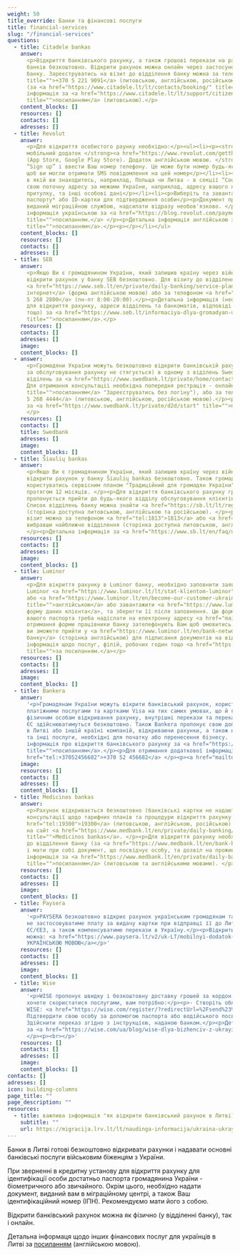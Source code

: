 ```yaml
---
weight: 50
title_override: Банки та фінансові послуги
title: financial-services
slug: "/financial-services"
questions:
  - title: Citadele bankas
    answer:
      <p>Відкриття банківського рахунку, а також грошові перекази на рахунки українських
      банків безкоштовно. Відкрити рахунок можна онлайн через застосунок, або у відділенні
      банку. Зареєструватись на візит до відділення банку можна за телефоном <a href="+37052219091"
      title="">+370 5 221 9091</a> (литовською, англійською, російською), або онлайн
      (за <a href="https://www.citadele.lt/lt/contacts/booking/" title="">посиланням</a>).  </p><p>Детальна
      інформація за <a href="https://www.citadele.lt/lt/support/citizens-of-ukraine/"
      title="">посиланням</a> (литовською).</p>
    content_blocks: []
    resources: []
    contacts: []
    adresses: []
  - title: Revolut
    answer:
      <p>Для відкриття особистого раунку необхідно:</p><ul><li><p><strong>Завантажити
      мобільний додаток </strong><a href="https://www.revolut.com/gettheapp/" title=""><strong>Revolut</strong></a><strong>
      (App Store, Google Play Store). Додаток англійською мовою. </strong></p></li><li><p>Обрати
      “Sign up” і ввести Ваш номер телефону. Це може бути номер будь-якої країни, головне
      щоб ви могли отримати SMS повідомлення на цей номер</p></li><li><p>Обрати країну
      в якій ви знаходитесь, наприклад, Польща чи Литва - в секції “Country of residence”</p></li><li><p>Введіть
      свою поточну адресу за межами України, наприклад, адресу вашого житла/тимчасового
      притулку, та інші особові дані</p></li><li><p>Виберіть та завантажте фото українського
      паспорту* або ID-картки для підтвердження особи</p><p>Документ про реєстрацію,
      виданий міграційною службою, надсилати відразу необов'язково. </p><p>Детальна
      інформація українською за <a href="https://blog.revolut.com/payment-services-to-ukrainian-refugees/"
      title="">посиланням.</a> </p><p>Детальна інформація англійською за <a href="https://help.revolut.com/help/more/support-for-ukrainian-refugees"
      title="">посиланням</a>.</p><p></p></li></ul>
    content_blocks: []
    resources: []
    contacts: []
    adresses: []
  - title: SEB
    answer:
      <p>Якщо Ви є громадянином України, який залишив країну через війну, Ви можете
      відкрити рахунок у банку SEB безкоштовно. Для візиту до відділення банку SEB реєструйтеся
      <a href="https://www.seb.lt/en/private/daily-banking/service-plans/book-meeting-time">через
      інтернет</a> (форма англійською мовою) або за телефоном <a href="tel:+37052682800">+370
      5 268 2800</a> (пн-пт 8:00-20:00).</p><p>Детальна інформація (необхідні документи
      для відкриття рахунку, адреси відділень та банкоматів, відповіді на поширені запитання,
      тощо) за <a href="https://www.seb.lt/informaciya-dlya-gromadyan-ukraini-yaki-zalishili-krainu-cherez-viynu"
      title="">посиланням</a>.</p>
    resources: []
    contacts: []
    adresses: []
    image:
    content_blocks: []
  - answer:
      <p>Громадяни України можуть безкоштовно відкрити банківській рахунок (плата
      за обслуговування рахунку не стягується) в одному з віділень Swedbank. Адреси
      віділень за <a href="https://www.swedbank.lt/private/home/contacts" title="">посиланням</a>.
      Для отримання консультації необхідна попередня рестрація - онлайн (за <a href="https://www.swedbank.lt/private/home/more/appointments"
      title="">посиланням</a> "Зареєструватись без логіну"), або за телефоном <a href="tel:+37052684444">+370
      5 268 4444</a> (литовською, англійською, російською мовою).</p><p>Детальна інформація
      за <a href="https://www.swedbank.lt/private/d2d/start" title="">посиланням</a>.
      </p>
    resources: []
    contacts: []
    title: Swedbank
    adresses: []
    image:
    content_blocks: []
  - title: Šiaulių bankas
    answer:
      <p>Якщо Ви є громадянином України, який залишив країну через війну, Ви можете
      відкрити рахунок у банку Šiaulių bankas безкоштовно. Також громадяни України можуть
      користуватись сервісним планом "Традиційний для громадян України" без комісії
      протягом 12 місяців. </p><p>Для відкриття банківського рахунку громадянам України
      пропонується прийти до будь-якого відділу обслуговування клієнтів Šiaulių bankas.
      Список відділень банку можна знайти <a href="https://sb.lt/lt/registracija-vizitui?filter=locations&amp;searchForLocation=&amp;works-weekends=false&amp;deposit-money=false&amp;service-type=branchAndBank&amp;works-full-day=false">тут</a>
      (сторінка доступна литовською, англійською та російською). </p><p>Записатися на
      візит можна за телефоном <a href="tel:1813">1813</a> або <a href="https://sb.lt/lt/registracija-vizitui?filter=locations&amp;searchForLocation=&amp;works-weekends=false&amp;deposit-money=false&amp;service-type=branchAndBank&amp;works-full-day=falseby">онлайн</a>
      вибравши найближче відділення (сторінка доступна литовською, англійською та російською).
      </p><p>Детальна інформація за <a href="https://www.sb.lt/en/faq/ukraina-ua" title="">посиланням</a>.</p>
    resources: []
    contacts: []
    adresses: []
    image:
    content_blocks: []
  - title: Luminor
    answer:
      <p>Для вікриття рахунку в Luminor банку, необхідно заповнити заявку на веб-сторінці
      Luminor <a href="https://www.luminor.lt/lt/stat-klientom-luminor">російською</a>
      або <a href="https://www.luminor.lt/en/become-our-customer-ukraine#customer-information"
      title="">англійською</a> або завантажити <a href="https://www.luminor.lt/sites/default/files/dokumentai/bendri/private-person-questionnaire.pdf">спеціальну
      форму даних клієнта</a>, та зберегти її після заповнення. Цю форму та додану копію
      вашого паспорта треба надіслати на електронну адресу <a href="mailto:paraiskos@luminorgroup.com">paraiskos@luminorgroup.com</a></p><p>Після
      отримання форми працівники банку зателефонують Вам щоб омовитись про час, коли
      ви зможете прийти у <a href="https://www.luminor.lt/en/bank-network">відділення
      банку</a> (сторінка англійською) для підписання документів на відкриття рахунку.</p><p>Детальна
      інформація щодо послуг, філій, робочих годин тощо <a href="https://www.luminor.lt/lt/privatiems/vidkrittya-rahunku-dlya-gromadyan-ukrayini"
      title="">за посиланням.</a></p>
    resources: []
    contacts: []
    adresses: []
    image:
    content_blocks: []
  - title: Bankera
    answer:
      '<p>Громадянам України можуть вікрити банківський рахунок, користуватись
      платіжними послугами та картками Visa на тих самих умовах, що й громадяни ЄС –
      фізичним особам відкривання рахунку, внутрішні перекази та перекази в інші країни
      ЄС здійснюватимуться безкоштовно. Також Bankera пропонує свою допомогу у створенні
      в Литві або іншій країні компаній, відкриваючи рахунки, а також надаючи юридичні
      та інші послуги, необхідні для початку або перенесення бізнесу.  </p><p>Детальна
      інформація про відкриття банківського рахунку за <a href="https://bankera.com/uk-UA/%D0%BE%D1%81%D0%BE%D0%B1%D0%B8%D1%81%D1%82%D0%B5/%D0%BA%D0%B0%D1%80%D1%82%D0%BA%D0%B0/"
      title="">посиланням</a>.</p><p>Для отримання додаткової інформації:</p><p> <a
      href="tel:+37052456682">+370 52 456682</a> </p><p><a href="mailto: info@bankera.lt">info@bankera.lt</a></p>'
    image:
    resources: []
    contacts: []
    adresses: []
    content_blocks: []
  - title: Medicinos bankas
    answer:
      <p>Рахунок відкривається безкоштовно (банківські картки не надаються). Для
      консультації щодо тарифних планів та процедури відкриття рахунку телефонуйте <a
      href="tel:19300">19300</a> (литовською, англійською, російською) або заходьте
      на сайт <a href="https://www.medbank.lt/en/private/daily-banking/become-a-customer"
      title="">Medicinos bankas</a>. </p><p>Для відкриття рахунку необхідно звернутись
      до відділення банку (за <a href="https://www.medbank.lt/en/bank-branches" title="">посиланням</a>)
      і мати при собі документ, що посвідчує особу, та дозвіл на проживання у Литві.  </p><p>Детальна
      інформація за <a href="https://www.medbank.lt/en/private/daily-banking/become-a-customer"
      title="">посиланням</a> (литовською та англійськими мовами). </p>
    resources: []
    contacts: []
    adresses: []
    image:
    content_blocks: []
  - title: Paysera
    answer:
      '<p>PAYSERA безкоштовно відкриє рахунок українським громадянам та бізнесу,
      не застосовуватиме плату за видачу картки при відправці її до Литви та інших країн
      ЄС/ЄЕЗ, а також компенсуватиме перекази в Україну.</p><p>Відкрити рахунок в inetrnet
      можна: <a href="https://www.paysera.lt/v2/uk-LT/mobilnyi-dodatok-paysera">ІНФОРМАЦІЯ
      УКРАЇНСЬКОЮ МОВОЮ</a></p>'
    resources: []
    contacts: []
    adresses: []
    image:
    content_blocks: []
  - title: Wise
    answer:
      '<p>WISE пропонує швидку і безкоштовну доставку грошей за кордон. Якщо ви
      хочете скористатися послугами, вам потрібно:</p><p>- Створіть обліковий запис
      WISE: <a href="https://wise.com/register/?redirectUrl=%2Fsend%23%3Famount%3D1000%26sourceCurrency%3DGBP%26targetCurrency%3DEUR%26fixedTarget%3Dfalse%26guaranteedFixedTarget%3Dfalse%26paymentOptionType%3DREGULAR&amp;country=LT&amp;fbclid=IwAR2ltUyX2SYoV_KBsBwpv6CxXL-YI5nIn1aJmwIH3ws4dc1QryST_rsYemY#/email">РЕЄСТРАЦІЯ</a></p><p>-
      Підтвердити свою особу за допомогою паспорта або водійського посвідчення;</p><p>-
      Здійснити переказ згідно з інструкцією, наданою банком.</p><p>Детальна інформація
      за <a href="https://wise.com/ua/blog/wise-dlya-bizhenciv-z-ukrayiny" title="">посиланням</a>.
      </p><p><br></p>'
    resources: []
    contacts: []
    adresses: []
    image:
    content_blocks: []
contacts: []
adresses: []
icon: building-columns
page_title: ""
page_description: ""
resources:
  - title: важлива інформація "як відкрити банківський рахунок в Литві?"
    subtitle: ""
    url: https://migracija.lrv.lt/lt/naudinga-informacija/ukraina-ukrayina-ukraina-ukraine/informatsiia-dlia-gromadian-ukrayini/finansovi-poslugi
---
```


Банки в Литві готові безкоштовно відкривати рахунки і надавати основні банківські послуги військовим біженцям з України.

При зверненні в кредитну установу для відкриття рахунку для ідентифікації особи достатньо паспорта громадянина України - біометричного або звичайного. Окрім цього, необхідно надати документ, виданий вам в міграційному центрі, а також Ваш ідентифікаційний номер (ІПН). Рекомендуємо мати його з собою.

Відкрити банківський рахунок можна як фізично (у відділенні банку), так і онлайн.

Детальна інформаця щодо інших фінансових послуг для українців в Литві за [посиланням](https://www.lb.lt/en/information-for-ukrainian-citizens-about-financial-services-in-lithuania) (англійською мовою).
